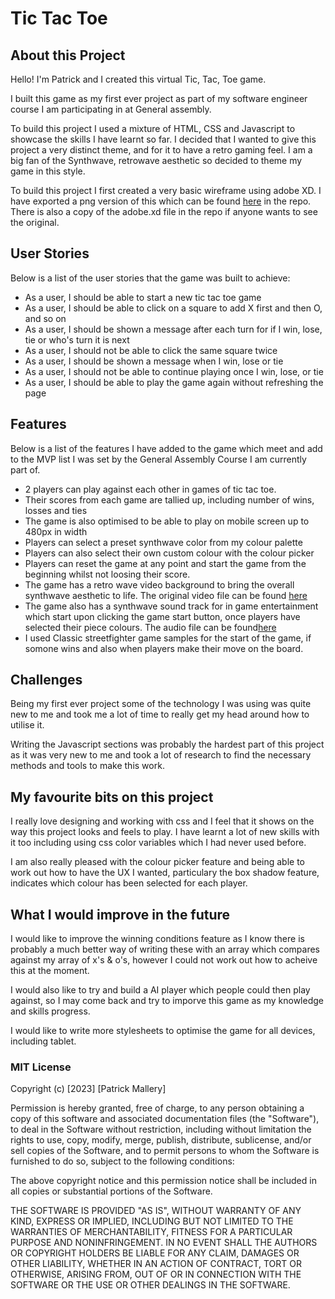 # Tic Tac Toe

## About this Project

Hello! I'm Patrick and I created this virtual Tic, Tac, Toe game.

I built this game as my first ever project as part of my software engineer course I am participating in at General assembly.

To build this project I used a mixture of HTML, CSS and Javascript to showcase the skills I have learnt so far. I decided that I wanted to give this project a very distinct theme, and for it to have a retro gaming feel. I am a big fan of the Synthwave, retrowave aesthetic so decided to theme my game in this style.

To build this project I first created a very basic wireframe using adobe XD. I have exported a png version of this which can be found [here](./Tic-Tac-Toe-Wireframe.png) in the repo.
There is also a copy of the adobe.xd file in the repo if anyone wants to see the original.

## User Stories

Below is a list of the user stories that the game was built to achieve:

- As a user, I should be able to start a new tic tac toe game
- As a user, I should be able to click on a square to add X first and then O, and so on
- As a user, I should be shown a message after each turn for if I win, lose, tie or who's turn it is next
- As a user, I should not be able to click the same square twice
- As a user, I should be shown a message when I win, lose or tie
- As a user, I should not be able to continue playing once I win, lose, or tie
- As a user, I should be able to play the game again without refreshing the page

## Features
Below is a list of the features I have added to the game which meet and add to the MVP list I was set by the General Assembly Course I am currently part of.

- 2 players can play against each other in games of tic tac toe.
- Their scores from each game are tallied up, including number of wins, losses and ties
- The game is also optimised to be able to play on mobile screen up to 480px in width
- Players can select a preset synthwave color from my colour palette
- Players can also select their own custom colour with the colour picker
- Players can reset the game at any point and start the game from the beginning whilst not loosing their score.
- The game has a retro wave video background to bring the overall synthwave aesthetic to life. The original video file can be found [here](https://pixabay.com/videos/wave-grid-mountains-rainbow-90073/)
- The game also has a synthwave sound track for in game entertainment which start upon clicking the game start button, once players have selected their piece colours. The audio file can be found[here](https://pixabay.com/music/synthwave-lady-of-the-80x27s-128379/)
- I used Classic streetfighter game samples for the start of the game, if somone wins and also when players make their move on the board.

## Challenges

Being my first ever project some of the technology I was using was quite new to me and took me a lot of time to really get my head around how to utilise it. 

Writing the Javascript sections was probably the hardest part of this project as it was very new to me and took a lot of research to find the necessary methods and tools to make this work. 

## My favourite bits on this project

I really love designing and working with css and I feel that it shows on the way this project looks and feels to play. I have learnt a lot of new skills with it too including using css color variables which I had never used before.

I am also really pleased with the colour picker feature and being able to work out how to have the UX I wanted, particulary the box shadow feature, indicates which colour has been selected for each player.

## What I would improve in the future

I would like to improve the winning conditions feature as I know there is probably a much better way of writing these with an array which compares against my array of x's & o's, however I could not work out how to acheive this at the moment. 

I would also like to try and build a AI player which people could then play against, so I may come back and try to imporve this game as  my knowledge and skills progress.

I would like to write more stylesheets to optimise the game for all devices, including tablet.

 ### MIT License

Copyright (c) [2023] [Patrick Mallery]

Permission is hereby granted, free of charge, to any person obtaining a copy
of this software and associated documentation files (the "Software"), to deal
in the Software without restriction, including without limitation the rights
to use, copy, modify, merge, publish, distribute, sublicense, and/or sell
copies of the Software, and to permit persons to whom the Software is
furnished to do so, subject to the following conditions:

The above copyright notice and this permission notice shall be included in all
copies or substantial portions of the Software.

THE SOFTWARE IS PROVIDED "AS IS", WITHOUT WARRANTY OF ANY KIND, EXPRESS OR
IMPLIED, INCLUDING BUT NOT LIMITED TO THE WARRANTIES OF MERCHANTABILITY,
FITNESS FOR A PARTICULAR PURPOSE AND NONINFRINGEMENT. IN NO EVENT SHALL THE
AUTHORS OR COPYRIGHT HOLDERS BE LIABLE FOR ANY CLAIM, DAMAGES OR OTHER
LIABILITY, WHETHER IN AN ACTION OF CONTRACT, TORT OR OTHERWISE, ARISING FROM,
OUT OF OR IN CONNECTION WITH THE SOFTWARE OR THE USE OR OTHER DEALINGS IN THE
SOFTWARE.
